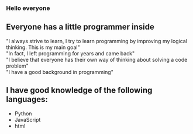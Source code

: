 ### Hello everyone
## Everyone has a little programmer inside


<p>"I always strive to learn, I try to learn programming by improving my logical thinking. This is my main goal"<br>
"In fact, I left programming for years and came back"<br>
"I believe that everyone has their own way of thinking about solving a code problem"<br>
"I have a good background in programming"</p>

## I have good knowledge of the following languages:
- Python
- JavaScript
- html
